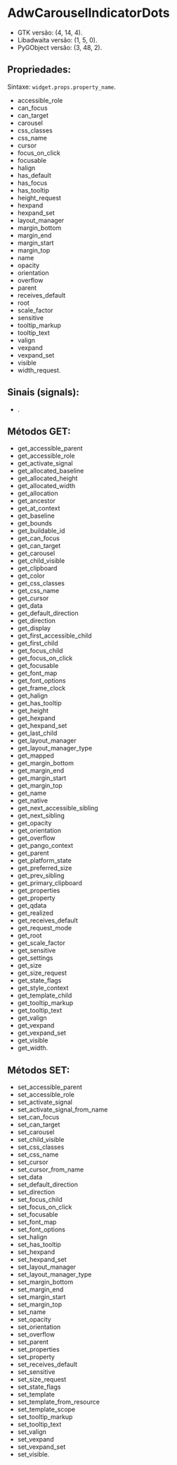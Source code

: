 # AdwCarouselIndicatorDots

- GTK versão: (4, 14, 4).
- Libadwaita versão: (1, 5, 0).
- PyGObject versão: (3, 48, 2).

## Propriedades:

Sintaxe: `widget.props.property_name`.

- accessible_role
- can_focus
- can_target
- carousel
- css_classes
- css_name
- cursor
- focus_on_click
- focusable
- halign
- has_default
- has_focus
- has_tooltip
- height_request
- hexpand
- hexpand_set
- layout_manager
- margin_bottom
- margin_end
- margin_start
- margin_top
- name
- opacity
- orientation
- overflow
- parent
- receives_default
- root
- scale_factor
- sensitive
- tooltip_markup
- tooltip_text
- valign
- vexpand
- vexpand_set
- visible
- width_request.

## Sinais (signals):

- .

## Métodos GET:

- get_accessible_parent
- get_accessible_role
- get_activate_signal
- get_allocated_baseline
- get_allocated_height
- get_allocated_width
- get_allocation
- get_ancestor
- get_at_context
- get_baseline
- get_bounds
- get_buildable_id
- get_can_focus
- get_can_target
- get_carousel
- get_child_visible
- get_clipboard
- get_color
- get_css_classes
- get_css_name
- get_cursor
- get_data
- get_default_direction
- get_direction
- get_display
- get_first_accessible_child
- get_first_child
- get_focus_child
- get_focus_on_click
- get_focusable
- get_font_map
- get_font_options
- get_frame_clock
- get_halign
- get_has_tooltip
- get_height
- get_hexpand
- get_hexpand_set
- get_last_child
- get_layout_manager
- get_layout_manager_type
- get_mapped
- get_margin_bottom
- get_margin_end
- get_margin_start
- get_margin_top
- get_name
- get_native
- get_next_accessible_sibling
- get_next_sibling
- get_opacity
- get_orientation
- get_overflow
- get_pango_context
- get_parent
- get_platform_state
- get_preferred_size
- get_prev_sibling
- get_primary_clipboard
- get_properties
- get_property
- get_qdata
- get_realized
- get_receives_default
- get_request_mode
- get_root
- get_scale_factor
- get_sensitive
- get_settings
- get_size
- get_size_request
- get_state_flags
- get_style_context
- get_template_child
- get_tooltip_markup
- get_tooltip_text
- get_valign
- get_vexpand
- get_vexpand_set
- get_visible
- get_width.

## Métodos SET:

- set_accessible_parent
- set_accessible_role
- set_activate_signal
- set_activate_signal_from_name
- set_can_focus
- set_can_target
- set_carousel
- set_child_visible
- set_css_classes
- set_css_name
- set_cursor
- set_cursor_from_name
- set_data
- set_default_direction
- set_direction
- set_focus_child
- set_focus_on_click
- set_focusable
- set_font_map
- set_font_options
- set_halign
- set_has_tooltip
- set_hexpand
- set_hexpand_set
- set_layout_manager
- set_layout_manager_type
- set_margin_bottom
- set_margin_end
- set_margin_start
- set_margin_top
- set_name
- set_opacity
- set_orientation
- set_overflow
- set_parent
- set_properties
- set_property
- set_receives_default
- set_sensitive
- set_size_request
- set_state_flags
- set_template
- set_template_from_resource
- set_template_scope
- set_tooltip_markup
- set_tooltip_text
- set_valign
- set_vexpand
- set_vexpand_set
- set_visible.
